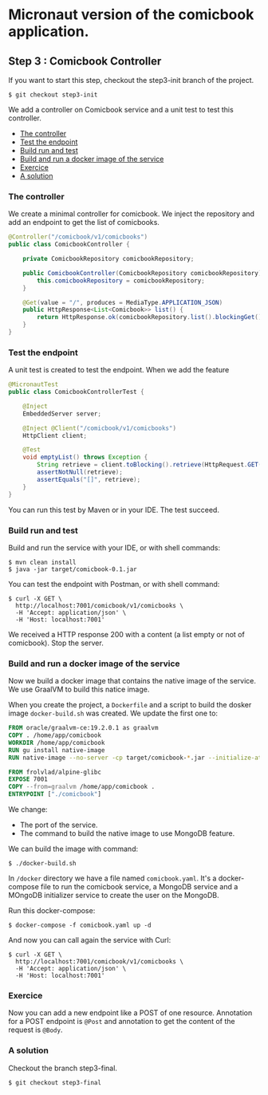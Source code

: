 # Micronaut version of the comicbook application.

## Step 3 : Comicbook Controller

If you want to start this step, checkout the step3-init branch of the project.

```shell
$ git checkout step3-init
```

We add a controller on Comicbook service and a unit test to test this controller.

* [The controller](#the-controller)
* [Test the endpoint](#test-the-endpoint)
* [Build run and test](#build-run-and-test)
* [Build and run a docker image of the service](#build-and-run-a-docker-image-of-the-service)
* [Exercice](#exercice)
* [A solution](#a-solution)

### The controller

We create a minimal controller for comicbook. We inject the repository and add an endpoint to get the list of comicbooks.

```java
@Controller("/comicbook/v1/comicbooks")
public class ComicbookController {

    private ComicbookRepository comicbookRepository;

    public ComicbookController(ComicbookRepository comicbookRepository) {
        this.comicbookRepository = comicbookRepository;
    }

    @Get(value = "/", produces = MediaType.APPLICATION_JSON)
    public HttpResponse<List<Comicbook>> list() {
        return HttpResponse.ok(comicbookRepository.list().blockingGet());
    }
}
```
### Test the endpoint

A unit test is created to test the endpoint. When we add the feature 

```java
@MicronautTest
public class ComicbookControllerTest {

    @Inject
    EmbeddedServer server;

    @Inject @Client("/comicbook/v1/comicbooks")
    HttpClient client;

    @Test 
    void emptyList() throws Exception {
        String retrieve = client.toBlocking().retrieve(HttpRequest.GET(""), String.class);
        assertNotNull(retrieve);
        assertEquals("[]", retrieve);
    }
}
```
You can run this test by Maven or in your IDE. The test succeed.

### Build run and test

Build and run the service with your IDE, or with shell commands:
```shell
$ mvn clean install
$ java -jar target/comicbook-0.1.jar
```

You can test the endpoint with Postman, or with shell command:

```shell
$ curl -X GET \
  http://localhost:7001/comicbook/v1/comicbooks \
  -H 'Accept: application/json' \
  -H 'Host: localhost:7001' 
```

We received a HTTP response 200 with a content (a list empty or not of comicbook). Stop the server.

### Build and run a docker image of the service

Now we build a docker image that contains the native image of the service. We use GraalVM to build this natice image.

When you create the project, a `Dockerfile` and a script to build the dosker image `docker-build.sh` was created. We update the first one to:

```dockerfile
FROM oracle/graalvm-ce:19.2.0.1 as graalvm
COPY . /home/app/comicbook
WORKDIR /home/app/comicbook
RUN gu install native-image
RUN native-image --no-server -cp target/comicbook-*.jar --initialize-at-run-time=io.micronaut.configuration.mongo.reactive.test.AbstractMongoProcessFactory

FROM frolvlad/alpine-glibc
EXPOSE 7001
COPY --from=graalvm /home/app/comicbook .
ENTRYPOINT ["./comicbook"]
```

We change:
* The port of the service.
* The command to build the native image to use MongoDB feature.

We can build the image with command:

```shell
$ ./docker-build.sh
```

In `/docker` directory we have a file named `comicbook.yaml`. It's a docker-compose file to run the comicbook service, a MongoDB service and a MOngoDB initializer service to create the user on the MongoDB.

Run this docker-compose:

```shell
$ docker-compose -f comicbook.yaml up -d
```
And now you can call again the service with Curl:

```shell
$ curl -X GET \
  http://localhost:7001/comicbook/v1/comicbooks \
  -H 'Accept: application/json' \
  -H 'Host: localhost:7001' 
```

### Exercice

Now you can add a new endpoint like a POST of one resource. Annotation for a POST endpoint is `@Post` and annotation to get the content of the request is `@Body`.

### A solution

Checkout the branch step3-final.

```shell
$ git checkout step3-final
```
